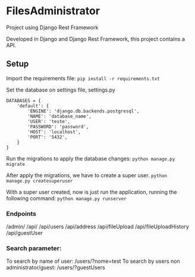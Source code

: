 # FilesAdministrator
Project using Django Rest Framework

Developed in Django and Django Rest Framework, this project contains a API.

## Setup 
Import the requirements file:
    ```pip install -r requirements.txt```
    
Set the database on settings file, settings.py
```
DATABASES = {
    'default': {
        'ENGINE': 'django.db.backends.postgresql',
        'NAME': 'database_name',
        'USER': 'teste',
        'PASSWORD': 'password',
        'HOST': 'localhost',
        'PORT': '5432',
    }
}
```

Run the migrations to apply the database changes:
```python manage.py migrate```

After apply the migrations, we have to create a super user.
```python manage.py createsuperuser```

With a super user created, now is just run the application, running the following command:
```python manage.py runserver```


### Endpoints
  
  /admin/
  /api/
  /api/users
  /api/address
  /api/fileUpload
  /api/fileUploadHistory
  /api/guestUser
 
### Search parameter:
To search by name of user:
  /users/?nome=test
To search by users non administrator/guest:
  /users/?guestUsers
